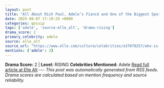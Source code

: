 ```yaml
---
layout: post
title: "All About Rich Paul, Adele’s Fiancé and One of the Biggest Sports Agents in the NBA"
date: 2025-08-07 17:19:29 +0000
categories: gossip
tags: ['adele', 'source-elle_alt', 'drama-rising']
drama_score: 2
primary_celebrity: adele
source: elle_alt
source_url: "https://www.elle.com/culture/celebrities/a37078257/who-is-rich-paul-adele-boyfriend-nba-agent/"
mentions: {'adele': 2}
---
```


**Drama Score:** 2 | **Level:** RISING **Celebrities Mentioned:** Adele [Read full article at Elle Alt](https://www.elle.com/culture/celebrities/a37078257/who-is-rich-paul-adele-boyfriend-nba-agent/) --- *This post was automatically generated from RSS feeds. Drama scores are calculated based on mention frequency and source reliability.*